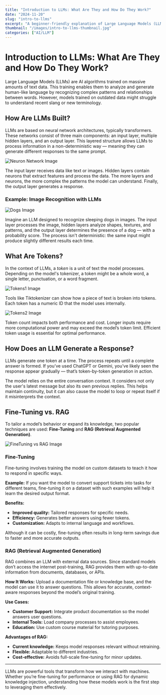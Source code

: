 ```yaml
---
title: "Introduction to LLMs: What Are They and How Do They Work?"
date: "2024-11-20"
slug: "intro-to-llms"
excerpt: "A beginner-friendly explanation of Large Language Models (LLMs), how they work, and how they are used."
thumbnail: "/images/intro-to-llms-thumbnail.jpg"
categories: ["AI/LLM"]
---
```


# Introduction to LLMs: What Are They and How Do They Work?

Large Language Models (LLMs) are AI algorithms trained on massive amounts of text data. This training enables them to analyze and generate human-like language by recognizing complex patterns and relationships between words. However, models trained on outdated data might struggle to understand recent slang or new terminology.

## How Are LLMs Built?

LLMs are based on neural network architectures, typically transformers. These networks consist of three main components: an input layer, multiple hidden layers, and an output layer. This layered structure allows LLMs to process information in a non-deterministic way — meaning they can generate different responses to the same prompt.

![Neuron Network Image](/images/neuron-network.png)

The input layer receives data like text or images. Hidden layers contain neurons that extract features and process the data. The more layers and neurons, the more complex the patterns the model can understand. Finally, the output layer generates a response.

### Example: Image Recognition with LLMs

![Dogs Image](/images/dogs.png)

Imagine an LLM designed to recognize sleeping dogs in images. The input layer processes the image, hidden layers analyze shapes, textures, and patterns, and the output layer determines the presence of a dog — with a probability score. The process isn't deterministic: the same input might produce slightly different results each time.

## What Are Tokens?

In the context of LLMs, a *token* is a unit of text the model processes. Depending on the model's tokenizer, a token might be a whole word, a single letter, punctuation, or a word fragment.

![Tokens1 Image](/images/tokens1.png)

Tools like Tiktokenizer can show how a piece of text is broken into tokens. Each token has a numeric ID that the model uses internally.


![Tokens2 Image](/images/tokens2.png)

Token count impacts both performance and cost. Longer inputs require more computational power and may exceed the model’s token limit. Efficient token usage is essential for optimal performance.

## How Does an LLM Generate a Response?

LLMs generate one token at a time. The process repeats until a complete answer is formed. If you’ve used ChatGPT or Gemini, you’ve likely seen the response appear gradually — that’s token-by-token generation in action.

The model relies on the entire conversation context. It considers not only the user's latest message but also its own previous replies. This helps maintain continuity, but it can also cause the model to loop or repeat itself if it misinterprets the context.

## Fine-Tuning vs. RAG

To tailor a model’s behavior or expand its knowledge, two popular techniques are used: **Fine-Tuning** and **RAG (Retrieval Augmented Generation)**.

![FineTuning vs RAG Image](/images/openai.png)

### Fine-Tuning

Fine-tuning involves training the model on custom datasets to teach it how to respond in specific ways.

**Example:** If you want the model to convert support tickets into tasks for different teams, fine-tuning it on a dataset with such examples will help it learn the desired output format.

**Benefits:**

* **Improved quality:** Tailored responses for specific needs.
* **Efficiency:** Generates better answers using fewer tokens.
* **Customization:** Adapts to internal language and workflows.

Although it can be costly, fine-tuning often results in long-term savings due to faster and more accurate outputs.

### RAG (Retrieval Augmented Generation)

RAG combines an LLM with external data sources. Since standard models don’t access the internet post-training, RAG provides them with up-to-date information from documents, databases, or APIs.

**How It Works:**
Upload a documentation file or knowledge base, and the model can use it to answer questions. This allows for accurate, context-aware responses beyond the model’s original training.

**Use Cases:**

* **Customer Support:** Integrate product documentation so the model answers user questions.
* **Internal Tools:** Load company processes to assist employees.
* **Education:** Use custom course material for tutoring purposes.

**Advantages of RAG:**

* **Current knowledge:** Keeps model responses relevant without retraining.
* **Flexible:** Adaptable to different industries.
* **Cost-effective:** Avoids full-scale fine-tuning for minor updates.

---

LLMs are powerful tools that transform how we interact with machines. Whether you’re fine-tuning for performance or using RAG for dynamic knowledge injection, understanding how these models work is the first step to leveraging them effectively.
